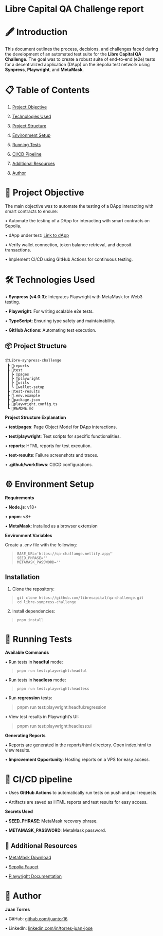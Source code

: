 
# Libre Capital QA Challenge report


# 🖋️ Introduction
This document outlines the process, decisions, and challenges faced during the development of an automated test suite for the **Libre Capital QA Challenge**. The goal was to create a robust suite of end-to-end (e2e) tests for a decentralized application (DApp) on the Sepolia test network using **Synpress**, **Playwright**, and **MetaMask**.

# **📋 Table of Contents**
1.  [Project Objective](#🎯-project-objective)

2.  [Technologies Used](#🛠️-technologies-used)

3.  [Project Structure](#📦-project-structure)

4.  [Environment Setup](#⚙️-environment-setup)

5.  [Running Tests](#🚀-running-tests)

6.  [CI/CD Pipeline](#🔄-cicd-pipeline)

7.  [Additional Resources](#📎-additional-resources)

8.  [Author](#👤-author)


# **🎯 Project Objective**

The main objective was to automate the testing of a DApp interacting with smart contracts to ensure:

•  Automate the testing of a DApp for interacting with smart contracts on Sepolia. 

• dApp under test: [Link to dApp](https://qa-challange.netlify.app/)

•  Verify wallet connection, token balance retrieval, and deposit transactions.

•  Implement CI/CD using GitHub Actions for continuous testing.


# **🛠️ Technologies Used**

  

•  **Synpress (v4.0.3)**: Integrates Playwright with MetaMask for Web3 testing.

•  **Playwright**: For writing scalable e2e tests.

•  **TypeScript**: Ensuring type safety and maintainability.

•  **GitHub Actions**: Automating test execution.

## **📦 Project Structure**
```
📦Libre-synpress-challenge
 ┣ 📂reports
 ┣ 📂test
 ┃ ┣ 📂pages
 ┃ ┣ 📂playwright
 ┃ ┣ 📂utils
 ┃ ┗ 📂wallet-setup
 ┣ 📂test-results
 ┣ 📜.env.example
 ┣ 📜package.json
 ┣ 📜playwright.config.ts
 ┗ 📜README.md
```

**Project Structure Explanation**

•  **test/pages**: Page Object Model for DApp interactions.

•  **test/playwright**: Test scripts for specific functionalities.

•  **reports**: HTML reports for test execution.

•  **test-results**: Failure screenshots and traces.

•  **.github/workflows**: CI/CD configurations.

# **⚙️ Environment Setup**

**Requirements**

•  **Node.js**: v18+

•  **pnpm**: v8+

•  **MetaMask**: Installed as a browser extension
  

**Environment Variables**

Create a .env file with the following:

>     BASE_URL='https://qa-challange.netlify.app/'
>     SEED_PHRASE=''
>     METAMASK_PASSWORD=''

    

## **Installation**

1.  Clone the repository:

 

>     git clone https://github.com/librecapital/qa-challenge.git
>     cd libre-synpress-challenge

2.  Install dependencies:

>     pnpm install
  


# **🚀 Running Tests**

**Available Commands**

•  Run tests in **headful** mode:

> `pnpm run test:playwright:headful`

•  Run tests in **headless** mode:

> `pnpm run test:playwright:headless`

•  Run **regression** tests:

> pnpm run test:playwright:headful:regression

•  View test results in Playwright’s UI:

> pnpm run test:playwright:headless:ui


**Generating Reports**

•  Reports are generated in the reports/html directory. Open index.html to view results.

•  **Improvement Opportunity**: Hosting reports on a VPS for easy access.


# **🔄 CI/CD pipeline**

•  Uses **GitHub Actions** to automatically run tests on push and pull requests.

•  Artifacts are saved as HTML reports and test results for easy access.

**Secrets Used**

•  **SEED_PHRASE**: MetaMask recovery phrase.

•  **METAMASK_PASSWORD**: MetaMask password.


## **📎 Additional Resources**

•  [MetaMask Download](https://metamask.io/download/)

•  [Sepolia Faucet](https://sepoliafaucet.com)

•  [Playwright Documentation](https://playwright.dev/)

# **👤 Author**
**Juan Torres**

•  GitHub: [github.com/juantor16](https://github.com/juantor16)

•  LinkedIn: [linkedin.com/in/torres-juan-jose](https://www.linkedin.com/in/torres-juan-jose/)